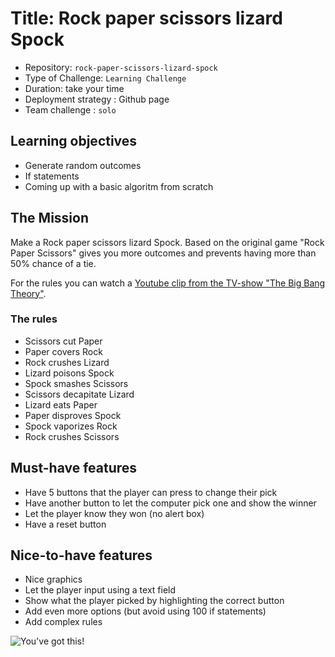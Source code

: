 # Title: Rock paper scissors lizard Spock

- Repository: `rock-paper-scissors-lizard-spock`
- Type of Challenge: `Learning Challenge`
- Duration: take your time
- Deployment strategy : Github page
- Team challenge : `solo`

## Learning objectives
- Generate random outcomes
- If statements
- Coming up with a basic algoritm from scratch

## The Mission
Make a Rock paper scissors lizard Spock. Based on the original game "Rock Paper Scissors" gives you more outcomes and prevents having more than 50% chance of a tie.

For the rules you can watch a [Youtube clip from the TV-show "The Big Bang Theory"](https://www.youtube.com/watch?v=Kov2G0GouBw).

### The rules
- Scissors cut Paper
- Paper covers Rock
- Rock crushes Lizard
- Lizard poisons Spock
- Spock smashes Scissors
- Scissors decapitate Lizard
- Lizard eats Paper
- Paper disproves Spock
- Spock vaporizes Rock
- Rock crushes Scissors

## Must-have features
- Have 5 buttons that the player can press to change their pick
- Have another button to let the computer pick one and show the winner
- Let the player know they won (no alert box)
- Have a reset button

## Nice-to-have features
- Nice graphics
- Let the player input using a text field
- Show what the player picked by highlighting the correct button
- Add even more options (but avoid using 100 if statements)
- Add complex rules

![You've got this!](http://78.media.tumblr.com/f9247799ae2fe6613f643957020101c6/tumblr_inline_n80n8u8pSz1sbdww6.gif)
